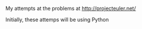 My attempts at the problems at http://projecteuler.net/ 

Initially, these attemps will be using Python